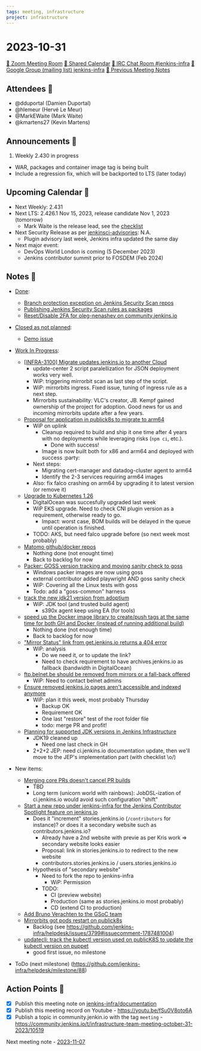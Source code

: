 ```yaml
---
tags: meeting, infrastructure
project: infrastructure
---
```

<!-- markdownlint-disable MD026-->

# 2023-10-31

[:movie_camera: Zoom Meeting Room](https://zoom.us/j/92454301214?pwd=aEVoUi9EanpaakN3L1ZxRlpDQk5Ddz09)
[:calendar: Shared Calendar](https://jenkins.io/event-calendar/)
[:speech_balloon: IRC Chat Room #jenkins-infra](https://jenkins.io/chat/#jenkins-infra)
[:email: Google Group (mailing list) jenkins-infra](https://groups.google.com/g/jenkins-infra)
[🧠 Previous Meeting Notes](https://github.com/jenkins-infra/documentation/blob/main/meetings/XXXX-XX-XX.md)

## Attendees 👥


<!-- Handles are community.jenkins.io handles -->
* @dduportal (Damien Duportal)
* @hlemeur (Hervé Le Meur)
* @MarkEWaite (Mark Waite)
* @kmartens27 (Kevin Martens)

## Announcements :loudspeaker:

1. Weekly 2.430 in progress
  * WAR, packages and container image tag is being built
  * Include a regression fix, which will be backported to LTS (later today)

## Upcoming Calendar 📆

* Next Weekly: 2.431
* Next LTS: 2.426.1 Nov 15, 2023, release candidate Nov 1, 2023 (tomorrow)
    * Mark Waite is the release lead, see the [checklist](https://github.com/jenkins-infra/release/issues/464)
* Next Security Release as per [jenkinsci-advisories](https://groups.google.com/g/jenkinsci-advisories): N.A.
    * Plugin advisory last week, Jenkins infra updated the same day
* Next major event:
    * DevOps World London is coming (5 December 2023)
    * Jenkins contributor summit prior to FOSDEM (Feb 2024)

## Notes :book:


* [Done](https://github.com/jenkins-infra/helpdesk/milestone/87?closed=1):
    * [Branch protection exception on Jenkins Security Scan repos](https://github.com/jenkins-infra/helpdesk/issues/3802)
    * [Publishing Jenkins Security Scan rules as packages](https://github.com/jenkins-infra/helpdesk/issues/3789)
    * [Reset/Disable 2FA for oleg-nenashev on community.jenkins.io](https://github.com/jenkins-infra/helpdesk/issues/3804)

* [Closed as not planned](https://github.com/jenkins-infra/helpdesk/milestone/87?closed=1):
    * [Demo issue](https://github.com/jenkins-infra/helpdesk/issues/3808)

* [Work In Progress](https://github.com/jenkins-infra/helpdesk/milestone/87):
    * [[INFRA-3100] Migrate updates.jenkins.io to another Cloud](https://github.com/jenkins-infra/helpdesk/issues/2649)
        * update-center 2 script paralellization for JSON deployment works very well.
        * WiP: triggering mirrorbit scan as last step of the script.
        * WiP: mirrorbits ingress. Fixed issue, tuning of ingress rule as a next step.
        * Mirrorbits sustainability: VLC's creator, JB. Kempf gained ownership of the project for adoption. Good news for us and incoming mirrorbits update after a few years.
    * [Proposal for application in publick8s to migrate to arm64](https://github.com/jenkins-infra/helpdesk/issues/3619)
        * WiP on uplink
            * Cleanup required to build and ship it one time after 4 years with no deployments while leveraging risks (`npm ci`, etc.).
                * Done with success!
            * Image is now built both for x86 and arm64 and deployed with success :party:
        * Next steps: 
            * Migrating cert-manager and datadog-cluster agent to arm64
            * Identify the 2-3 services requiring arm64 images
        * Also: fix falco crashing on arm64 by upgrading it to latest version (or remove it)
    * [Upgrade to Kubernetes 1.26](https://github.com/jenkins-infra/helpdesk/issues/3683)
        * DigitalOcean was succesfully upgraded last week
        * WiP EKS upgrade. Need to check CNI plugin version as a requirement, otherwise ready to go.
            * Impact: worst case, BOM builds will be delayed in the queue until operation is finished.
        * TODO: AKS, but need falco upgrade before (so next week most probably)
    * [Matomo github/docker repos](https://github.com/jenkins-infra/helpdesk/issues/3602)
        * Nothing done (not enought time)
        * Back to backlog for now
    * [Packer: GOSS version tracking and moving sanity check to goss](https://github.com/jenkins-infra/helpdesk/issues/3763)
        * Windows packer images are now using goss
        * external contributor added playwright AND goss sanity check
        * WiP: Covering all the Linux tests with goss
        * Todo: add a "goss-common" harness
    * [track the new jdk21 version from adoptium](https://github.com/jenkins-infra/helpdesk/issues/3783)
        * WiP: JDK tool (and trusted build agent)
            * s390x agent keep using EA (for tools)
    * [speed up the Docker image library to create/push tags at the same time for both GH and Docker (instead of running additional build)](https://github.com/jenkins-infra/helpdesk/issues/3751)
        * Nothing done (not enough time)
        * Back to backlog for now
    * ["Mirror Status" link from get.jenkins.io returns a 404 error](https://github.com/jenkins-infra/helpdesk/issues/3790)
        * WiP: analysis
            * Do we need it, or to update the link?
            * Need to check requirement to have archives.jenkins.io as fallback (bandwidth in DigitalOcean)
    * [ftp.belnet.be should be removed from mirrors or a fall-back offered](https://github.com/jenkins-infra/helpdesk/issues/3784)
        * WiP: Need to contact belnet admins
    * [Ensure removed jenkins.io pages aren't accessible and indexed anymore](https://github.com/jenkins-infra/helpdesk/issues/3360)
        * WiP: plan it this week, most probably Thursday
            * Backup OK
            * Requirement OK
            * One last "restore" test of the root folder file
            * todo: merge PR and profit!
    * [Planning for supported JDK versions in Jenkins Infrastructure](https://github.com/jenkins-infra/helpdesk/issues/3289)
        * JDK19 cleaned up
            * Need one last check in GH
        * 2+2+2 JEP: need ci.jenkins.io documentation update, then we'll move to the JEP's implementation part (with checklist \o/)
    
* New items:
    * [Merging core PRs doesn't cancel PR builds](https://github.com/jenkins-infra/helpdesk/issues/3807)
        * TBD
        * Long term (unicorn world with rainbows): JobDSL-ization of ci.jenkins.io would avoid such configuration "shift"
    * [Start a new repo under jenkins-infra for the Jenkins Contributor Spotlight feature on jenkins.io](https://github.com/jenkins-infra/helpdesk/issues/3809)
        * Does it "increment" stories.jenkins.io (`/contributors` for instance)? or does it a secondary website such as contributors.jenkins.io?
            * Already have a 2nd website with previe as per Kris work => secondary website looks easier
            * Proposal: link in stories.jenkins.io to redirect to the new website 
            * contributors.stories.jenkins.io / users.stories.jenkins.io
        * Hypothesis of "secondary website"
            * Need to fork the repo to jenkins-infra
                * WiP: Permission
            * TODO:
                * CI (preview website)
                * Production (same as stories.jenkins.io most probably)
                * CD (extend CI to production)
    * [Add Bruno Verachten to the GSoC team](https://github.com/jenkins-infra/helpdesk/issues/3803)
    * [Mirrorbits got pods restart on publick8s](https://github.com/jenkins-infra/helpdesk/issues/3799)
        * Backlog (see https://github.com/jenkins-infra/helpdesk/issues/3799#issuecomment-1787481004)
    * [updatecli: track the kubectl version used on publicK8S to update the kubectl version on puppet ](https://github.com/jenkins-infra/helpdesk/issues/3801)
        * good first issue, no milestone
                
* ToDo (next milestone) (https://github.com/jenkins-infra/helpdesk/milestone/88)

## Action Points :muscle:

<!-- How To: https://github.com/jenkins-infra/runbooks/tree/main/meetings -->
* [x] Publish this meeting note on [jenkins-infra/documentation](https://github.com/jenkins-infra/documentation) 
* [x] Publish this meeting record on Youtube - https://youtu.be/fSu0V8oto6A
* [x] Publish a topic in community.jenkin.io with the tag `meeting` - https://community.jenkins.io/t/infrastructure-team-meeting-october-31-2023/10519

Next meeting note - [2023-11-07](https://github.com/jenkins-infra/documentation/blob/main/meetings/2023-11-07.md) 